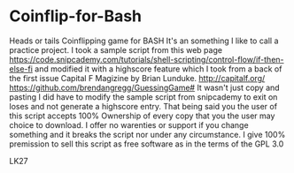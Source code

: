 # Coinflip-for-Bash
Heads or tails Coinflipping game for BASH
It's an something I like to call a practice project.
I took a sample script from this web page https://code.snipcademy.com/tutorials/shell-scripting/control-flow/if-then-else-fi 
and modified it with a highscore feature which I took from a back of the first issue Capital F Magizine by Brian Lunduke.
http://capitalf.org/
https://github.com/brendangregg/GuessingGame#
It wasn't just copy and pasting I did have to modify the sample script from snipcademy to exit on loses and not generate a highscore entry.
That being said you the user of this script accepts 100% Ownership of every copy that you the user may choice to download.
I offer no warenties or support if you change something and it breaks the script nor under any circumstance.
I give 100% premission to sell this script as free software as in the terms of the GPL 3.0

LK27
